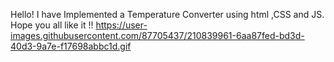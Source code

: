 Hello! I have Implemented a Temperature Converter using html ,CSS and JS. Hope you all like it !!
https://user-images.githubusercontent.com/87705437/210839961-6aa87fed-bd3d-40d3-9a7e-f17698abbc1d.gif
